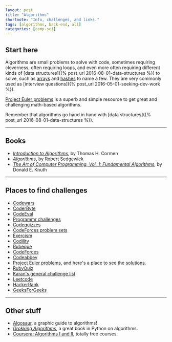 ```yaml
---
layout: post
title: "Algorithms"
shortnote: "Info, challenges, and links."
tags: [algorithms, back-end, all]
categories: [comp-sci]
---
```


## Start here
Algorithms are small problems to solve with code, sometimes requiring cleverness, often requiring loops, and even more often requiring different kinds of [data structures]({% post_url 2016-08-01-data-structures %}) to solve, such as [arrays](https://www.tutorialspoint.com/ruby/ruby_arrays.htm) and [hashes](https://www.tutorialspoint.com/ruby/ruby_hashes.htm) to name a few. They are very commonly used as [interview questions]({% post_url 2016-05-01-seeking-dev-work %}).

[Project Euler problems](https://projecteuler.net/archives) is a superb and simple resource to get great and challenging math-based algorithms.

Remember that algorithms go hand in hand with [data structures]({% post_url 2016-08-01-data-structures %}).

<hr>

## Books

* *[Introduction to Algorithms](https://www.amazon.com/Introduction-Algorithms-3rd-Edition-Press/dp/0262033844/ref=as_li_ss_tl?ie=UTF8&linkCode=ll1&tag=eejs-20&linkId=6cd4795a1defdc493ae88583dcc7ffea)*, by Thomas H. Cormen
* *[Algorithms](https://www.amazon.com/Algorithms-4th-Edition-Robert-Sedgewick/dp/032157351X/ref=as_li_ss_tl?ie=UTF8&linkCode=ll1&tag=eejs-20&linkId=34295214cd2497b23525e76d24e5134d)*, by Robert Sedgewick
* *[The Art of Computer Programming, Vol. 1: Fundamental Algorithms](https://www.amazon.com/The-Art-Computer-Programming-Vol/dp/0201896834/ref=as_li_ss_tl?ie=UTF8&linkCode=ll1&tag=eejs-20&linkId=eecb59c3dd3b568e860c2f4b6a0564e9)*, by Donald E. Knuth

<hr>

## Places to find challenges
* [Codewars](http://www.codewars.com/dashboard)
* [CoderByte](https://coderbyte.com/)
* [CodeEval](https://www.codeeval.com/dashboard/)
* [Programmr challenges](http://www.programmr.com/zone/ruby)
* [Codequizzes](http://www.codequizzes.com/)
* [CodeForces problem sets](http://codeforces.com/problemset)
* [Exercism](http://exercism.io/onboarding/install-cli)
* [Codility](https://codility.com/programmers/)
* [Rubeque](http://www.rubeque.com/problems)
* [CodeForces](http://codeforces.com/problemset)
* [Codeabbey](http://www.codeabbey.com/)
* [Project Euler problems](https://projecteuler.net/archives), and here's a place to see the [solutions](https://code.google.com/p/projecteuler-solutions/wiki/ProjectEulerSolutions).
* [RubyQuiz](http://rubyquiz.com/)
* [Karan's general challenge list](https://github.com/karan/Projects)
* [Leetcode](https://leetcode.com/)
* [HackerRank](https://www.hackerrank.com/)
* [GeeksForGeeks](http://www.geeksforgeeks.org/)
<hr>

## Other stuff
* [Algosaur](http://algosaur.us/), a graphic guide to algorithms!
* *[Grokking Algorithms](https://www.manning.com/books/grokking-algorithms)*, a great book in Python on algorithms.
* [Coursera: Algorithms I and II](https://www.coursera.org/course/algs4partI), totally free courses.
